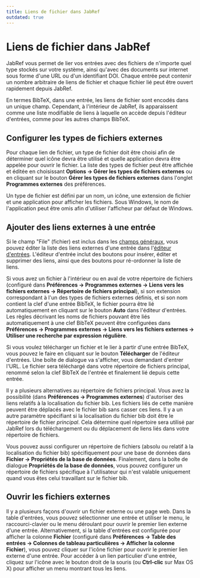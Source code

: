 ```yaml
---
title: Liens de fichier dans JabRef
outdated: true
---
```


# Liens de fichier dans JabRef

JabRef vous permet de lier vos entrées avec des fichiers de n'importe quel type stockés sur votre système, ainsi qu'avec des documents sur internet sous forme d'une URL ou d'un identifiant DOI. Chaque entrée peut contenir un nombre arbitraire de liens de fichier et chaque fichier lié peut être ouvert rapidement depuis JabRef.

En termes BibTeX, dans une entrée, les liens de fichier sont encodés dans un unique champ. Cependant, à l'intérieur de JabRef, ils apparaissent comme une liste modifiable de liens à laquelle on accède depuis l'éditeur d'entrées, comme pour les autres champs BibTeX.

## Configurer les types de fichiers externes

Pour chaque lien de fichier, un type de fichier doit être choisi afin de déterminer quel icône devra être utilisé et quelle application devra être appelée pour ouvrir le fichier. La liste des types de fichier peut être affichée et éditée en choisissant **Options → Gérer les types de fichiers externes** ou en cliquant sur le bouton **Gérer les types de fichiers externes** dans l'onglet **Programmes externes** des préférences.

Un type de fichier est défini par un nom, un icône, une extension de fichier et une application pour afficher les fichiers. Sous Windows, le nom de l'application peut être omis afin d'utiliser l'afficheur par défaut de Windows.

## Ajouter des liens externes à une entrée

Si le champ "File" (fichier) est inclus dans les [champs généraux](GeneralFields), vous pouvez éditer la liste des liens externes d'une entrée dans l'[éditeur d'entrées](EntryEditorHelp). L'éditeur d'entrée inclut des boutons pour insérer, éditer et supprimer des liens, ainsi que des boutons pour ré-ordonner la liste de liens.

Si vous avez un fichier à l'intérieur ou en aval de votre répertoire de fichiers (configuré dans **Préférences → Programmes externes → Liens vers les fichiers externes → Répertoire de fichiers principal**), si son extension correspondant à l'un des types de fichiers externes définis, et si son nom contient la clef d'une entrée BibTeX, le fichier pourra être lié automatiquement en cliquant sur le bouton **Auto** dans l'éditeur d'entrées. Les règles décrivant les noms de fichiers pouvant être liés automatiquement à une clef BibTeX peuvent être configurées dans **Préférences → Programmes externes → Liens vers les fichiers externes → Utiliser une recherche par expression régulière**.

Si vous voulez télécharger un fichier et le lier à partir d'une entrée BibTeX, vous pouvez le faire en cliquant sur le bouton **Télécharger** de l'éditeur d'entrées. Une boîte de dialogue va s'afficher, vous demandant d'entrer l'URL. Le fichier sera téléchargé dans votre répertoire de fichiers principal, renommé selon la clef BibTeX de l'entrée et finalement lié depuis cette entrée.

Il y a plusieurs alternatives au répertoire de fichiers principal. Vous avez la possibilité (dans **Préférences → Programmes externes**) d'autoriser des liens relatifs à la localisation du fichier bib. Les fichiers liés de cette manière peuvent être déplacés avec le fichier bib sans casser ces liens. Il y a un autre paramètre spécifiant si la localisation du fichier bib doit être le répertoire de fichier *principal*. Cela détermine quel répertoire sera utilisé par JabRef lors du téléchargement ou du déplacement de liens liés dans votre répertoire de fichiers.

Vous pouvez aussi configurer un répertoire de fichiers (absolu ou relatif à la localisation du fichier bib) spécifiquement pour une base de données dans **Fichier → Propriétés de la base de données**. Finalement, dans la boîte de dialogue **Propriétés de la base de données**, vous pouvez configurer un répertoire de fichiers spécifique à l'utilisateur qui n'est valable uniquement quand vous êtes celui travaillant sur le fichier bib.

## Ouvrir les fichiers externes

Il y a plusieurs façons d'ouvrir un fichier externe ou une page web. Dans la table d'entrées, vous pouvez sélectionner une entrée et utiliser le menu, le raccourci-clavier ou le menu déroulant pour ouvrir le premier lien externe d'une entrée. Alternativement, si la table d'entrées est configurée pour afficher la colonne **Fichier** (configuré dans **Préférences → Table des entrées → Colonnes de tableau particulières → Afficher la colonne Fichier**), vous pouvez cliquer sur l'icône fichier pour ouvrir le premier lien externe d'une entrée. Pour accéder à un lien particulier d'une entrée, cliquez sur l'icône avec le bouton droit de la souris (ou **Ctrl-clic** sur Max OS X) pour afficher un menu montrant tous les liens.
